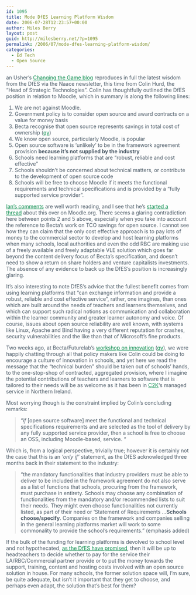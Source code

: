 ```yaml
---
id: 1095
title: Mode DfES Learning Platform Wisdom
date: 2006-07-28T12:23:57+00:00
author: Miles Berry
layout: post
guid: http://milesberry.net/?p=1095
permalink: /2006/07/mode-dfes-learning-platform-wisdom/
categories:
  - Ed Tech
  - Open Source
---
```

<p style="color: #495865;">
  an Usher&#8217;s <a style="color: #008947;" href="http://web.archive.org/web/20061102114756/http://moodlea.blogspot.com/">Changing the Game blog</a> reproduces in full the latest wisdom from the DfES via the Naace newsletter, this time from Colin Hurd, the &#8220;Head of Strategic Technologies&#8221;. Colin has thoughtfully outlined the DfES position in relation to Moodle, which in summary is along the following lines:
</p>

<ol style="color: #495865;">
  <li>
    We are not against Moodle.
  </li>
  <li>
    Government policy is to consider open source and award contracts on a value for money basis
  </li>
  <li>
    Becta recognise that open source represents savings in total cost of ownership (<a style="color: #008947;" href="http://web.archive.org/web/20061102114756/http://www.becta.org.uk/corporate/publications/documents/BEC5606_Full_report18.pdf">qv</a>)
  </li>
  <li>
    We know open source, particularly Moodle, is popular
  </li>
  <li>
    Open source software is &#8216;unlikely&#8217; to be in the framework agreement provision <strong>because it&#8217;s not supplied by the industry</strong>
  </li>
  <li>
    Schools need learning platforms that are &#8220;robust, reliable and cost effective&#8221;
  </li>
  <li>
    Schools shouldn&#8217;t be concerned about technical matters, or contribute to the development of open source code
  </li>
  <li>
    Schools will be free to choose Moodle if it meets the functional requirements and technical specifications and is provided by a &#8220;fully supported service provider&#8221;.
  </li>
</ol>

<p style="color: #495865;">
  <a style="color: #008947;" href="http://web.archive.org/web/20061102114756/http://moodlea.blogspot.com/2006/07/moodle-muddle-message-from-dfes.html">Ian&#8217;s comments</a> are well worth reading, and I see that he&#8217;s <a style="color: #008947;" href="http://web.archive.org/web/20061102114756/http://moodle.org/mod/forum/discuss.php?d=50757">started a thread</a> about this over on Moodle.org. There seems a glaring contradiction here between points 2 and 5 above, especially when you take into account the reference to Becta&#8217;s work on TCO savings for open source. I cannot see how they can claim that the only cost effective approach is to pay lots of money to the commercial sector to develop and host learning platforms when many schools, local authorities and even the odd RBC are making use of a freely available and freely adaptable VLE solution which goes far beyond the content delivery focus of Becta&#8217;s specification, and doesn&#8217;t need to show a return on share holders and venture capitalists investments. The absence of any evidence to back up the DfES&#8217;s position is increasingly glaring.
</p>

<p style="color: #495865;">
  It&#8217;s also interesting to note DfES&#8217;s advice that the fullest benefit comes from using learning platforms that &#8220;can exchange information and provide a robust, reliable and cost effective service&#8221;, rather, one imagines, than ones which are built around the needs of teachers and learners themselves, and which can support such radical notions as communication and collaboration within the learner community and greater learner autonomy and voice. Of course, issues about open source reliability are well known, with systems like Linux, Apache and Bind having a very different reputation for crashes, security vulnerabilities and the like than that of Microsoft&#8217;s fine products.
</p>

<p style="color: #495865;">
  Two weeks ago, at Becta/Futurelab&#8217;s <a style="color: #008947;" href="http://web.archive.org/web/20061102114756/http://elgg.net/mberry/weblog/124580.html">workshop on innovation</a> (<a style="color: #008947;" href="http://web.archive.org/web/20061102114756/http://elgg.net/mberry/weblog/124682.html">qv</a>), we were happily chatting through all that policy makers like Colin could be doing to encourage a culture of innovation in schools, and yet here we read the message that the &#8220;technical burden&#8221; should be taken out of schools&#8217; hands, to the one-stop-shop of contracted, aggregated provision, where I imagine the potential contributions of teachers and learners to software that is tailored to their needs will be as welcome as it has been in <a style="color: #008947;" href="http://web.archive.org/web/20061102114756/http://www.c2kni.org.uk/index.html">C2K</a>&#8216;s managed service in Northern Ireland.
</p>

<p style="color: #495865;">
  Most worrying though is the constraint implied by Colin&#8217;s concluding remarks:
</p>

<blockquote style="color: #495865;">
  <p>
    &#8220;<em>if</em> [open source software] meet the functional and technical specifications requirements and are selected as the tool of delivery by any fully supported service provider, then a school is free to choose an OSS, including Moodle-based, service. &#8220;
  </p>
</blockquote>

<p style="color: #495865;">
  Which is, from a logical perspective, trivially true; however it is certainly not the case that this is an <em>&#8216;only if&#8217;</em> statement, as the DfES acknowledged three months back in their statement to the industry:
</p>

<blockquote style="color: #495865;">
  <p>
    &#8220;the mandatory functionalities that industry providers must be able to deliver to be included in the framework agreement do not also serve as a list of functions that schools, procuring from the framework, must purchase in entirety. Schools may choose any combination of functionalities from the mandatory and/or recommended lists to suit their needs. They might even choose functionalities not currently listed, as part of their need or &#8216;Statement of Requirements &#8230;<strong>Schools choose/specify</strong>. Companies on the framework and companies selling in the general learning platforms market will work to some commonality to provide the school&#8217;s requirements.&#8221; (emphasis added)
  </p>
</blockquote>

<p style="color: #495865;">
  If the bulk of the funding for learning platforms is devolved to school level and not hypothecated, <a style="color: #008947;" href="http://web.archive.org/web/20061102114756/http://publications.teachernet.gov.uk/eOrderingDownload/2102-2005.pdf">as the DfES have promised</a>, then it will be up to headteachers to decide whether to pay for the service their LA/RBC/Commercial partner provide or to put the money towards the support, training, content and hosting costs involved with an open source solution in house. For many schools, the former solution space will, I&#8217;m sure, be quite adequate, but isn&#8217;t it important that they get to choose, and perhaps even adapt, the solution that&#8217;s best for them?
</p>